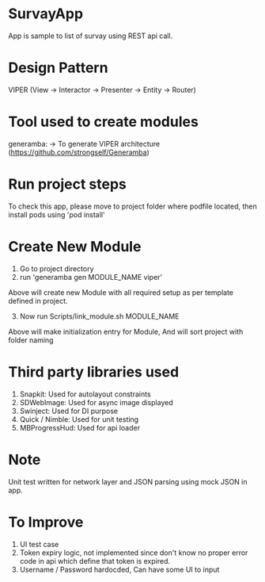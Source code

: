 # SurvayApp
App is sample to list of survay using REST api call.


# Design Pattern

VIPER (View -> Interactor -> Presenter -> Entity -> Router)

# Tool used to create modules

generamba: -> To generate VIPER architecture (https://github.com/strongself/Generamba)

# Run project steps

To check this app, please move to project folder where podfile located, then install pods using 'pod install'

# Create New Module

1. Go to project directory
2. run 'generamba gen MODULE_NAME viper'

Above will create new Module with all required setup as per template defined in project.

3. Now run Scripts/link_module.sh MODULE_NAME

Above will make initialization entry for Module, And will sort project with folder naming


# Third party libraries used
1. Snapkit: Used for autolayout constraints
2. SDWebImage: Used for async image displayed
3. Swinject: Used for DI purpose 
4. Quick / Nimble: Used for unit testing 
5. MBProgressHud: Used for api loader



# Note
Unit test written for network layer and JSON parsing using mock JSON in app.

# To Improve
1. UI test case
2. Token expiry logic, not implemented since don't know no proper error code in api which define that token is expired.
3. Username / Password hardocded, Can have some UI to input

